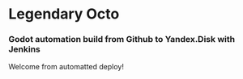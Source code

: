 # Legendary Octo

### Godot automation build from Github to Yandex.Disk with Jenkins

Welcome from automatted deploy!
